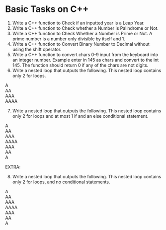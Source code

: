 # Basic Tasks on C++

1.	Write a C++ function to Check if an inputted year is a Leap Year.
2.	Write a C++ function to Check whether a Number is Palindrome or Not.
3.	Write a C++ function to Check Whether a Number is Prime or Not. A prime number is a number only divisible by itself and 1.
4.	Write a C++ function to Convert Binary Number to Decimal without using the shift operator.
5.	Write a C++ function to convert chars 0-9 input from the keyboard into an integer number. Example enter in 145 as chars and convert to the int 145. The function should return 0 if any of the chars are not digits.
6.	Write a nested loop that outputs the following. This nested loop contains only 2 for loops.

A <br />
AA <br />
AAA <br />
AAAA <br />

7.	Write a nested loop that outputs the following. This nested loop contains only 2 for loops and at most 1 if and an else conditional statement.

A <br />
AA <br /> 
AAA <br /> 
AAAA <br />
AAA <br />
AA <br />
A <br />

EXTRA:

8.	Write a nested loop that outputs the following. This nested loop contains only 2 for loops, and no conditional statements.

A <br />
AA <br /> 
AAA <br /> 
AAAA <br />
AAA <br />
AA <br />
A <br />
